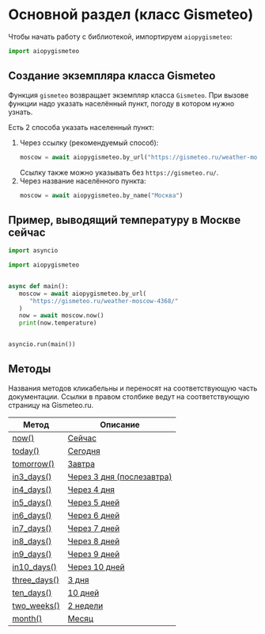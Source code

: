 # Основной раздел (класс Gismeteo)

Чтобы начать работу с библиотекой, импортируем `aiopygismeteo`:

```python
import aiopygismeteo
```

## Создание экземпляра класса Gismeteo

Функция `gismeteo` возвращает экземпляр класса `Gismeteo`. При вызове функции надо указать населённый пункт, погоду в котором нужно узнать.

Есть 2 способа указать населенный пункт:

1. Через ссылку (рекомендуемый способ):
   ```python
   moscow = await aiopygismeteo.by_url("https://gismeteo.ru/weather-moscow-4368/")
   ```
   Ссылку также можно указывать без `https://gismeteo.ru/`.
2. Через название населённого пункта:
   ```python
   moscow = await aiopygismeteo.by_name("Москва")
   ```

## Пример, выводящий температуру в Москве сейчас

```python
import asyncio

import aiopygismeteo


async def main():
   moscow = await aiopygismeteo.by_url(
      "https://gismeteo.ru/weather-moscow-4368/"
   )
   now = await moscow.now()
   print(now.temperature)


asyncio.run(main())
```

## Методы

Названия методов кликабельны и переносят на соответствующую часть документации. Ссылки в правом столбике ведут на соответствующую страницу на Gismeteo.ru.

| Метод                               | Описание                                                                    |
| ----------------------------------- | --------------------------------------------------------------------------- |
| [now()](dates/now.md)               | [Сейчас](https://gismeteo.ru/weather-moscow-4368/now/)                      |
| [today()](dates/today.md)           | [Сегодня](https://gismeteo.ru/weather-moscow-4368/)                         |
| [tomorrow()](dates/tomorrow.md)     | [Завтра](https://gismeteo.ru/weather-moscow-4368/tomorrow/)                 |
| [in3_days()](dates/in3_days.md)     | [Через 3 дня (послезавтра)](https://gismeteo.ru/weather-moscow-4368/3-day/) |
| [in4_days()](dates/in4_days.md)     | [Через 4 дня](https://gismeteo.ru/weather-moscow-4368/4-day/)               |
| [in5_days()](dates/in5_days.md)     | [Через 5 дней](https://gismeteo.ru/weather-moscow-4368/5-day/)              |
| [in6_days()](dates/in6_days.md)     | [Через 6 дней](https://gismeteo.ru/weather-moscow-4368/6-day/)              |
| [in7_days()](dates/in7_days.md)     | [Через 7 дней](https://gismeteo.ru/weather-moscow-4368/7-day/)              |
| [in8_days()](dates/in8_days.md)     | [Через 8 дней](https://gismeteo.ru/weather-moscow-4368/8-day/)              |
| [in9_days()](dates/in9_days.md)     | [Через 9 дней](https://gismeteo.ru/weather-moscow-4368/9-day/)              |
| [in10_days()](dates/in10_days.md)   | [Через 10 дней](https://gismeteo.ru/weather-moscow-4368/10-day/)            |
| [three_days()](dates/three_days.md) | [3 дня](https://gismeteo.ru/weather-moscow-4368/3-days/)                    |
| [ten_days()](dates/ten_days.md)     | [10 дней](https://gismeteo.ru/weather-moscow-4368/10-days/)                 |
| [two_weeks()](dates/two_weeks.md)   | [2 недели](https://gismeteo.ru/weather-moscow-4368/2-weeks/)                |
| [month()](dates/month.md)           | [Месяц](https://gismeteo.ru/weather-moscow-4368/month/)                     |
